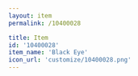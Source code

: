 ```yaml
---
layout: item
permalink: /10400028

title: Item
id: '10400028'
item_name: 'Black Eye'
icon_url: 'customize/10400028.png'
---
```

